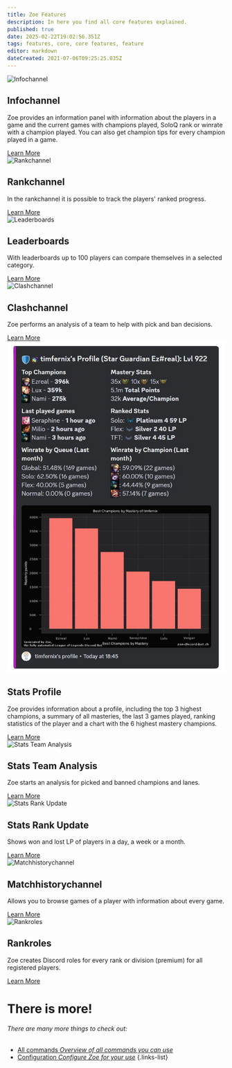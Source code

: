 ```yaml
---
title: Zoe Features
description: In here you find all core features explained.
published: true
date: 2025-02-22T19:02:56.351Z
tags: features, core, core features, feature
editor: markdown
dateCreated: 2021-07-06T09:25:25.035Z
---
```


<div class="container">
  <div class="features-grid">
    <div class="feature">
      <img src="/img/features/infopanel.jpg" alt="Infochannel"/>
      <h2><i class="mdi mdi-information-outline"></i> Infochannel</h2>
      <p>Zoe provides an information panel with information about the players in a game and the current games with
        champions played, SoloQ rank or winrate with a champion played. You can also get champion tips for every
        champion played in a game.</p>
      <a href="/en/features/infochannel">Learn More</a>
    </div>
    <div class="feature">
      <img src="/img/features/rankchannel_msg.png" alt="Rankchannel"/>
      <h2><i class="mdi mdi-trophy-outline"></i> Rankchannel</h2>
      <p>In the rankchannel it is possible to track the players' ranked progress.</p>
      <a href="/en/features/rankchannel">Learn More</a>
    </div>
    <div class="feature">
      <img src="/en_/en_leaderboard_championmasterypoints.png" alt="Leaderboards"/>
      <h2><i class="mdi mdi-dice-d10-outline"></i> Leaderboards</h2>
      <p>With leaderboards up to 100 players can compare themselves in a selected category.</p>
      <a href="/en/features/leaderboards">Learn More</a>
    </div>
    <div class="feature">
      <img src="/en_/en_clashchannel_active.png" alt="Clashchannel"/>
      <h2><i class="mdi mdi-tournament"></i> Clashchannel</h2>
      <p>Zoe performs an analysis of a team to help with pick and ban decisions.</p>
      <a href="/en/features/clashchannel">Learn More</a>
    </div>
    <div class="feature">
      <img src="/img/commands/stats_profile.png" alt="Stats Profile"/>
      <h2><i class="mdi mdi-card-account-details-outline"></i> Stats Profile</h2>
      <p>Zoe provides information about a profile, including the top 3 highest champions, a summary of all masteries,
        the last 3 games played, ranking statistics of the player and a chart with the 6 highest mastery champions.</p>
      <a href="/en/commands/stats/profile">Learn More</a>
    </div>
    <div class="feature">
      <img src="/en_/en_stats_teamanalysis_picks.png" alt="Stats Team Analysis"/>
      <h2><i class="mdi mdi-account-group-outline"></i> Stats Team Analysis</h2>
      <p>Zoe starts an analysis for picked and banned champions and lanes.</p>
      <a href="/en/commands/stats/teamanalysis">Learn More</a>
    </div>
    <div class="feature">
      <img src="/en_/en_stats_rankupdate.png" alt="Stats Rank Update"/>
      <h2><i class="mdi mdi-chart-timeline-variant-shimmer"></i> Stats Rank Update</h2>
      <p>Shows won and lost LP of players in a day, a week or a month.</p>
      <a href="/en/commands/stats/rankupdate">Learn More</a>
    </div>
    <div class="feature">
      <img src="/en_/en_matchhistorychannel_message_extended.png" alt="Matchhistorychannel"/>
      <h2><i class="mdi mdi-history"></i> Matchhistorychannel</h2>
      <p>Allows you to browse games of a player with information about every game.</p>
      <a href="/en/features/matchhistorychannel">Learn More</a>
    </div>
    <div class="feature">
      <img src="/improved_rankroles_5.png"  alt="Rankroles"/>
      <h2><i class="mdi mdi-account-outline"></i> Rankroles</h2>
      <p>Zoe creates Discord roles for every rank or division (premium) for all registered players.</p>
      <a href="/en/features/rankroles">Learn More</a>
    </div>
  </div>
</div>

# There is more! 
###### There are many more things to check out: 
- [<i class="mdi mdi-message-outline"></i> All commands *Overview of all commands you can use*](/en/commands)
- [<i class="mdi mdi-cog-outline"></i> Configuration *Configure Zoe for your use*](/en/Zoe-Configuration)
{.links-list}

